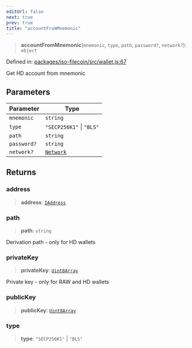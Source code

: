 ```yaml
---
editUrl: false
next: true
prev: true
title: "accountFromMnemonic"
---
```


> **accountFromMnemonic**(`mnemonic`, `type`, `path`, `password?`, `network?`): `object`

Defined in: [packages/iso-filecoin/src/wallet.js:67](https://github.com/hugomrdias/filecoin/blob/main/packages/iso-filecoin/src/wallet.js#L67)

Get HD account from mnemonic

## Parameters

| Parameter | Type |
| ------ | ------ |
| `mnemonic` | `string` |
| `type` | `"SECP256K1"` \| `"BLS"` |
| `path` | `string` |
| `password?` | `string` |
| `network?` | [`Network`](/api/iso-filecoin/types/type-aliases/network/) |

## Returns

### address

> **address**: [`IAddress`](/api/iso-filecoin/address/interfaces/iaddress/)

### path

> **path**: `string`

Derivation path - only for HD wallets

### privateKey

> **privateKey**: [`Uint8Array`](https://developer.mozilla.org/docs/Web/JavaScript/Reference/Global_Objects/Uint8Array)

Private key - only for RAW and HD wallets

### publicKey

> **publicKey**: [`Uint8Array`](https://developer.mozilla.org/docs/Web/JavaScript/Reference/Global_Objects/Uint8Array)

### type

> **type**: `"SECP256K1"` \| `"BLS"`
